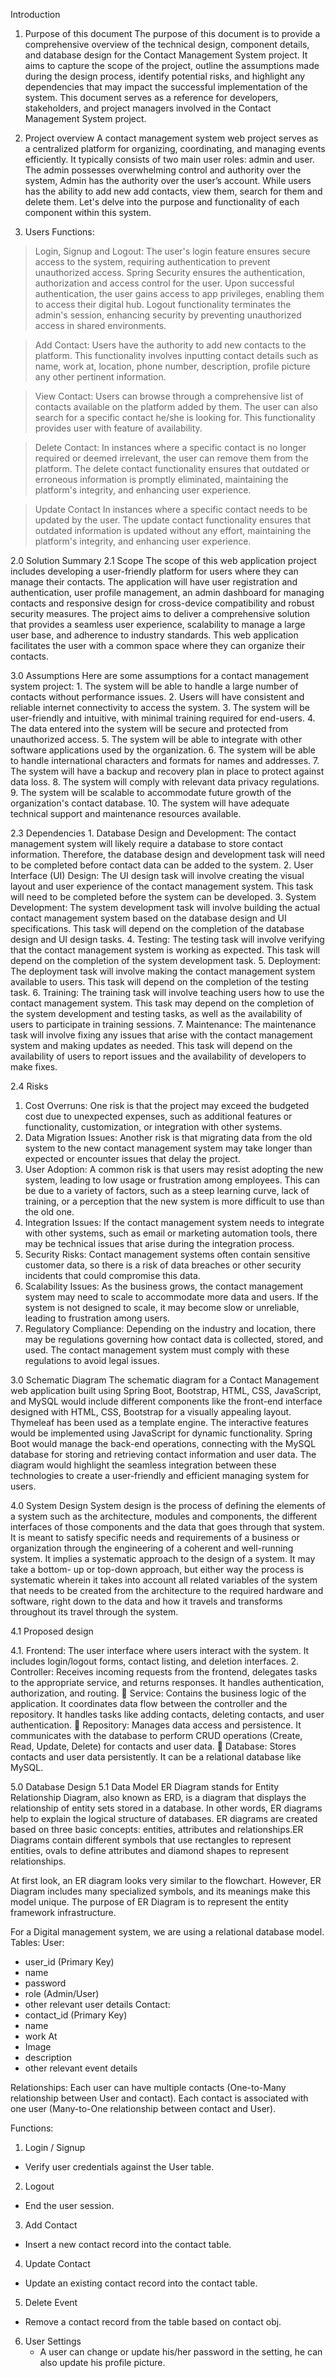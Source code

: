 Introduction
1. Purpose of this document
The purpose of this document is to provide a comprehensive overview of the technical design, component details, and database design for the Contact Management System project. It aims to capture the scope of the project, outline the assumptions made during the design process, identify potential risks, and highlight any dependencies that may impact the successful implementation of the system. This document serves as a reference for developers, stakeholders, and project managers involved in the Contact Management System project.

2. Project overview
A contact management system web project serves as a centralized platform for organizing, coordinating, and managing events efficiently. It typically consists of two main user roles: admin and user. The admin possesses overwhelming control and authority over the system, Admin has the authority over the user’s account.  While users has the ability to add new add contacts, view them, search for them and delete them. Let's delve into the purpose and functionality of each component within this system.

3. Users Functions:
> Login, Signup and Logout:
The user's login feature ensures secure access to the system, requiring authentication to prevent unauthorized access. Spring Security ensures the authentication, authorization 	and access control for the user.  Upon successful authentication, the user gains access to app privileges, enabling them to access their digital hub. Logout functionality 		terminates the admin's session, enhancing security by preventing unauthorized access in shared environments.

> Add Contact:
Users have the authority to add new contacts to the platform. This functionality involves inputting contact details such as name, work at, location, phone number, description, 	profile picture any other pertinent information.

> View Contact:
Users can browse through a comprehensive list of contacts available on the platform added by them. The user can also search for a specific contact he/she is looking for. This 		functionality provides user with feature of availability.

> Delete Contact:
In instances where a specific contact is no longer required or deemed irrelevant, the user can remove them from the platform. The delete contact functionality ensures that 		outdated or erroneous information is promptly eliminated, maintaining the platform's integrity, and enhancing user experience.

> Update Contact
In instances where a specific contact needs to be updated by the user. The update contact functionality ensures that outdated information is updated without any effort, 		maintaining the platform's integrity, and enhancing user experience.

2.0 Solution Summary
2.1 Scope
The scope of this web application project includes developing a user-friendly platform for users where they can manage their contacts. The application will have user registration and authentication, user profile management, an admin dashboard for managing contacts and  responsive design for cross-device compatibility and robust security measures. The project aims to deliver a comprehensive solution that provides a seamless user experience, scalability to manage a large user base, and adherence to industry standards. This web application facilitates the user with a common space where they can organize their contacts. 

3.0 Assumptions
	Here are some assumptions for a contact management system project:
	1.	The system will be able to handle a large number of contacts without performance issues.
	2.	Users will have consistent and reliable internet connectivity to access the system.
	3.	The system will be user-friendly and intuitive, with minimal training required for end-users.
	4.	The data entered into the system will be secure and protected from unauthorized access.
	5.	The system will be able to integrate with other software applications used by the organization.
	6.	The system will be able to handle international characters and formats for names and addresses.
	7.	The system will have a backup and recovery plan in place to protect against data loss.
	8.	The system will comply with relevant data privacy regulations.
	9.	The system will be scalable to accommodate future growth of the organization's contact database.
	10.	The system will have adequate technical support and maintenance resources available.

2.3	Dependencies
	1.	Database Design and Development: The contact management system will likely require a database to store contact information. Therefore, the database design and development task 				will need to be completed before contact data can be added to the system.
	2.	User Interface (UI) Design: The UI design task will involve creating the visual layout and user experience of the contact management system. This task will need to be completed before the system can be developed.
	3.	System Development: The system development task will involve building the actual contact management system based on the database design and UI specifications. This task will depend on the completion of the database design and UI design tasks.
	4.	Testing: The testing task will involve verifying that the contact management system is working as expected. This task will depend on the completion of the system development task.
	5.	Deployment: The deployment task will involve making the contact management system available to users. This task will depend on the completion of the testing task.
	6.	Training: The training task will involve teaching users how to use the contact management system. This task may depend on the completion of the system development and testing tasks, as well as the availability of users to participate in training sessions.
	7.	Maintenance: The maintenance task will involve fixing any issues that arise with the contact management system and making updates as needed. This task will depend on the availability of users to report issues and the availability of developers to make fixes.

2.4	Risks
1.	Cost Overruns: One risk is that the project may exceed the budgeted cost due to unexpected expenses, such as additional features or functionality, customization, or integration with other systems.
2.	Data Migration Issues: Another risk is that migrating data from the old system to the new contact management system may take longer than expected or encounter issues that delay the project.
3.	User Adoption: A common risk is that users may resist adopting the new system, leading to low usage or frustration among employees. This can be due to a variety of factors, such as a steep learning curve, lack of training, or a perception that the new system is more difficult to use than the old one.
4.	Integration Issues: If the contact management system needs to integrate with other systems, such as email or marketing automation tools, there may be technical issues that arise during the integration process.
5.	Security Risks: Contact management systems often contain sensitive customer data, so there is a risk of data breaches or other security incidents that could compromise this data.
6.	Scalability Issues: As the business grows, the contact management system may need to scale to accommodate more data and users. If the system is not designed to scale, it may become slow or unreliable, leading to frustration among users.
7.	Regulatory Compliance: Depending on the industry and location, there may be regulations governing how contact data is collected, stored, and used. The contact management system must comply with these regulations to avoid legal issues.


3.0	Schematic Diagram
The schematic diagram for a Contact Management web application built using Spring Boot, Bootstrap, HTML, CSS, JavaScript, and MySQL would include different components like the front-end interface designed with HTML, CSS, Bootstrap for a visually appealing layout. Thymeleaf has been used as a template engine. The interactive features would be implemented using JavaScript for dynamic functionality. Spring Boot would manage the back-end operations, connecting with the MySQL database for storing and retrieving contact information and user data. The diagram would highlight the seamless integration between these technologies to create a user-friendly and efficient managing system for users.

4.0	System Design
System design is the process of defining the elements of a system such as the architecture, modules and components, the different interfaces of those components and the data that goes through that system. It is meant to satisfy specific needs and requirements of a business or organization through the engineering of a coherent and well-running system. It implies a systematic approach to the design of a system. It may take a bottom- up or top-down approach, but either way the process is systematic wherein it takes into account all related variables of the system that needs to be created from the architecture to the required hardware and software, right down to the data and how it travels and transforms throughout its travel through the system.

4.1	Proposed design

4.1.	Frontend: The user interface where users interact with the system. It includes login/logout forms, contact listing, and deletion interfaces. 
2.	Controller: Receives incoming requests from the frontend, delegates tasks to the appropriate service, and returns responses. It handles authentication, authorization, and routing.
	Service: Contains the business logic of the application. It coordinates data flow between the controller and the repository. It handles tasks like adding contacts, deleting contacts, and user authentication.
	Repository: Manages data access and persistence. It communicates with the database to perform CRUD operations (Create, Read, Update, Delete) for contacts and user data.
	Database: Stores contacts and user data persistently. It can be a relational database like MySQL.

5.0	Database Design
5.1	Data Model
ER Diagram stands for Entity Relationship Diagram, also known as ERD, is a diagram that displays the relationship of entity sets stored in a database. In other words, ER diagrams 			help to explain the logical structure of databases. ER diagrams are created based on three basic concepts: entities, attributes and relationships.ER Diagrams contain different 		 		symbols that use rectangles to represent entities, ovals to define attributes and diamond shapes to represent relationships.

At first look, an ER diagram looks very similar to the flowchart. However, ER Diagram includes many specialized symbols, and its meanings make this model unique. The purpose of ER Diagram is to represent the entity framework infrastructure.
                   
For a Digital management system, we are using a relational database model.
Tables:
User:
   - user_id (Primary Key)
   - name
   - password
   - role (Admin/User)
   - other relevant user details
Contact:
   - contact_id (Primary Key)
   - name
   - work At
   - Image
   - description
   - other relevant event details

Relationships:
Each user can have multiple contacts (One-to-Many relationship between User and contact).
Each contact is associated with one user (Many-to-One relationship between contact and User).

Functions:
1.	Login / Signup
   - Verify user credentials against the User table.
2. 	Logout
   - End the user session.
3. 	Add Contact
   - Insert a new contact record into the contact table.
4.	Update Contact
   - Update an existing contact record into the contact table.
5.	Delete Event
   - Remove a contact record from the table based on contact obj.
6.	User Settings
	 - A user can change or update his/her password in the setting, he can also update his profile picture.
